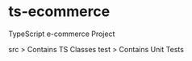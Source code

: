 # ts-ecommerce

TypeScript e-commerce Project

src > Contains TS Classes
test > Contains Unit Tests
